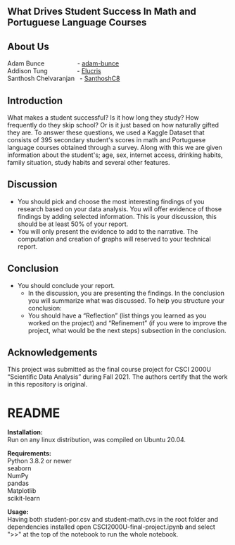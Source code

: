## What Drives Student Success In Math and Portuguese Language Courses

## About Us
Adam Bunce     &nbsp;  &nbsp; &nbsp; &nbsp; &nbsp; &nbsp; &nbsp; &nbsp; &nbsp;  - [adam-bunce](https://github.com/adam-bunce)<br>
Addison Tung  &nbsp;  &nbsp; &nbsp; &nbsp; &nbsp; &nbsp;  &nbsp; &nbsp; - [Elucris]( https://github.com/Elucris) <br>
Santhosh Chelvaranjan &nbsp; - [SanthoshC8]( https://github.com/SanthoshC8)<br>


## Introduction
What makes a student successful? Is it how long they study? How frequently do they skip school? Or is it just based on how naturally gifted they are. To answer these questions, we used a Kaggle Dataset that consists of 395 secondary student's scores in math and Portuguese language courses obtained through a survey. Along with this we are given information about the student's; age, sex, internet access, drinking habits, family situation, study habits and several other features. 




## Discussion 
- You should pick and choose the most interesting findings of you research based on your 
data analysis. You will offer evidence of those findings by adding selected information. 
This is your discussion, this should be at least 50% of your report.
- You will only present the evidence to add to the narrative. The computation and 
creation of graphs will reserved to your technical report.

## Conclusion
- You should conclude your report.
  - In the discussion, you are presenting the findings. In the conclusion you will 
summarize what was discussed. To help you structure your conclusion:
  - You should have a “Reflection” (list things you learned as you worked on 
the project) and “Refinement” (if you were to improve the project, what 
would be the next steps) subsection in the conclusion.

## Acknowledgements

This project was submitted as the final course project for CSCI 2000U “Scientific 
Data Analysis” during Fall 2021. The authors certify that the work in this 
repository is original.

# README
<b>Installation:</b><br>
Run on any linux distribution, was compiled on Ubuntu 20.04.

<b>Requirements:</b><br>
Python 3.8.2 or newer <br>
seaborn               <br>
NumPy                 <br>
pandas                <br>
Matplotlib            <br>
scikit-learn          <br>

<b>Usage:</b><br>
Having both student-por.csv and student-math.cvs in the root folder and dependencies installed open CSCI2000U-final-project.ipynb and select ">>" at the top of the notebook to run the whole notebook.
